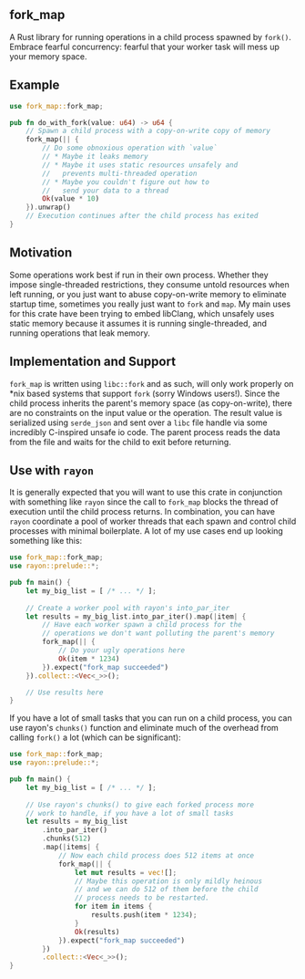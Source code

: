 fork_map
----

A Rust library for running operations in a child process spawned by `fork()`. Embrace fearful concurrency: fearful that your worker task will mess up your memory space.

## Example

```rust
use fork_map::fork_map;

pub fn do_with_fork(value: u64) -> u64 {
    // Spawn a child process with a copy-on-write copy of memory
    fork_map(|| {
        // Do some obnoxious operation with `value`
        // * Maybe it leaks memory
        // * Maybe it uses static resources unsafely and 
        //   prevents multi-threaded operation
        // * Maybe you couldn't figure out how to
        //   send your data to a thread
        Ok(value * 10)
    }).unwrap()
    // Execution continues after the child process has exited
}
```

## Motivation
Some operations work best if run in their own process. Whether they impose single-threaded restrictions, they consume untold resources when left running, or you just want to abuse copy-on-write memory to eliminate startup time, sometimes you really just want to `fork` and `map`. My main uses for this crate have been trying to embed libClang, which unsafely uses static memory because it assumes it is running single-threaded, and running operations that leak memory.

## Implementation and Support
`fork_map` is written using `libc::fork` and as such, will only work properly on *nix based systems that support `fork` (sorry Windows users!). Since the child process inherits the parent's memory space (as copy-on-write), there are no constraints on the input value or the operation. The result value is serialized using `serde_json` and sent over a `libc` file handle via some incredibly C-inspired unsafe io code. The parent process reads the data from the file and waits for the child to exit before returning.

## Use with `rayon`
It is generally expected that you will want to use this crate in conjunction with something like `rayon` since the call to `fork_map` blocks the thread of execution until the child process returns. In combination, you can have `rayon` coordinate a pool of worker threads that each spawn and control child processes with minimal boilerplate. A lot of my use cases end up looking something like this:

```rust
use fork_map::fork_map;
use rayon::prelude::*;

pub fn main() {
    let my_big_list = [ /* ... */ ];
    
    // Create a worker pool with rayon's into_par_iter
    let results = my_big_list.into_par_iter().map(|item| {
        // Have each worker spawn a child process for the
        // operations we don't want polluting the parent's memory
        fork_map(|| {
            // Do your ugly operations here
            Ok(item * 1234)
        }).expect("fork_map succeeded")
    }).collect::<Vec<_>>();

    // Use results here
}
```

If you have a lot of small tasks that you can run on a child process, you can use rayon's `chunks()` function and eliminate much of the overhead from calling `fork()` a lot (which can be significant):

```rust
use fork_map::fork_map;
use rayon::prelude::*;

pub fn main() {
    let my_big_list = [ /* ... */ ];
    
    // Use rayon's chunks() to give each forked process more
    // work to handle, if you have a lot of small tasks
    let results = my_big_list
        .into_par_iter()
        .chunks(512)
        .map(|items| {
            // Now each child process does 512 items at once
            fork_map(|| {
                let mut results = vec![];
                // Maybe this operation is only mildly heinous
                // and we can do 512 of them before the child
                // process needs to be restarted.
                for item in items {
                    results.push(item * 1234);
                }
                Ok(results)
            }).expect("fork_map succeeded")
        })
        .collect::<Vec<_>>();
}
```
